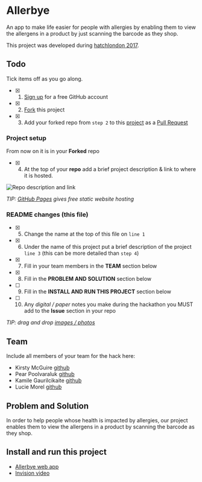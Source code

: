 # Allerbye

An app to make life easier for people with allergies by enabling them to view the allergens in a product by just scanning the barcode as they shop.

This project was developed during [hatchlondon 2017](http://hatchlondon.io).

## Todo

Tick items off as you go along.

- [x] 1. [Sign up](https://help.github.com/articles/signing-up-for-a-new-github-account/) for a free GitHub account
- [x] 2. [Fork](https://help.github.com/articles/fork-a-repo/) this project
- [x] 3. Add your forked repo from `step 2` to this [project](https://github.com/SheCanCodeHQ/hatchlondon-2017-projects) as a [Pull Request](https://help.github.com/articles/about-pull-requests/)

### Project setup

From now on it is in your **Forked** repo

- [x] 4. At the top of your **repo** add a brief project description & link to where it is hosted.

![Repo description and link](https://user-images.githubusercontent.com/624760/33160443-57e86a96-d014-11e7-8488-52592fc69a81.png)

*TIP: [GitHub Pages](https://pages.github.com) gives free static website hosting*

### README changes (this file)

- [x] 5. Change the name at the top of this file on `line 1`
- [x] 6. Under the name of this project put a brief description of the project `line 3` (this can be more detailed than `step 4`)
- [x] 7. Fill in your team members in the **TEAM** section below
- [x] 8. Fill in the **PROBLEM AND SOLUTION** section below
- [ ] 9. Fill in the **INSTALL AND RUN THIS PROJECT** section below
- [ ] 10. Any *digital / paper* notes you make during the hackathon you MUST add to the **Issue** section in your repo

*TIP: drag and drop [images / photos](https://help.github.com/articles/file-attachments-on-issues-and-pull-requests/)*

## Team

Include all members of your team for the hack here:

* Kirsty McGuire [github](https://github.com/kirstyhmcguire)
* Pear Poolvaraluk [github](https://github.com/pearviracha)
* Kamile Gaurilcikaite [github](https://github.com/kamileg94)
* Lucie Morel [github](https://github.com/LucieMorelA)

## Problem and Solution

In order to help people whose health is impacted by allergies, our project enables them to view the allergens in a product by scanning the barcode as they shop.

## Install and run this project

* [Allerbye web app](https://kirstyhmcguire.github.io/Allerbye.html)
* [Invision video](https://www.youtube.com/watch?v=oJ5ELV6PAyU)
